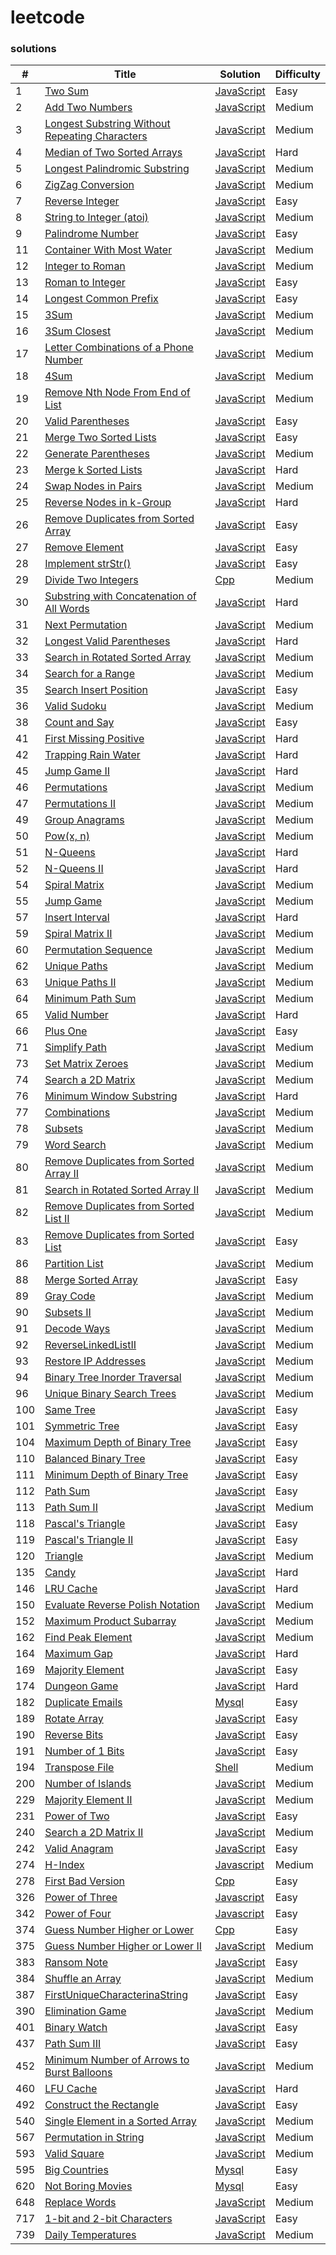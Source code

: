 # leetcode

### solutions

| # | Title | Solution | Difficulty |
|---| ----- | -------- | ---------- |
|1|[Two Sum](https://leetcode.com/problems/two-sum/description/) | [JavaScript](./solutions/javascript/TwoSum/TwoSum.js)|Easy|
|2|[Add Two Numbers](https://leetcode.com/problems/add-two-numbers/description/) | [JavaScript](./solutions/javascript/AddTwoNumbers/AddTwoNumbers.js)|Medium|
|3|[Longest Substring Without Repeating Characters](https://leetcode.com/problems/longest-substring-without-repeating-characters/description/) | [JavaScript](./solutions/javascript/LongestSubstringWithoutRepeatingCharacters/LongestSubstringWithoutRepeatingCharacters.js)|Medium|
|4|[Median of Two Sorted Arrays](https://leetcode.com/problems/median-of-two-sorted-arrays/description/) | [JavaScript](./solutions/javascript/MedianofTwoSortedArrays/MedianofTwoSortedArrays.js)|Hard|
|5|[Longest Palindromic Substring](https://leetcode.com/problems/longest-palindromic-substring/description/) | [JavaScript](./solutions/javascript/LongestPalindromicSubstring/LongestPalindromicSubstring.js)|Medium|
|6|[ZigZag Conversion](https://leetcode.com/problems/zigzag-conversion/description/) | [JavaScript](./solutions/javascript/ZigZagConversion/ZigZagConversion.js)|Medium|
|7|[Reverse Integer](https://leetcode.com/problems/reverse-integer/description/) | [JavaScript](./solutions/javascript/ReverseInteger/ReverseInteger.js)|Easy|
|8|[String to Integer (atoi)](https://leetcode.com/problems/string-to-integer-atoi/description/) | [JavaScript](./solutions/javascript/StringtoInteger_atoi/StringtoInteger_atoi.js)|Medium|
|9|[Palindrome Number](https://leetcode.com/problems/palindrome-number/description/) | [JavaScript](./solutions/javascript/PalindromeNumber/PalindromeNumber.js)|Easy|
|11|[Container With Most Water](https://leetcode.com/problems/container-with-most-water/description/) | [JavaScript](./solutions/javascript/ContainerWithMostWater/ContainerWithMostWater.js)|Medium|
|12|[Integer to Roman](https://leetcode.com/problems/integer-to-roman/description/) | [JavaScript](./solutions/javascript/IntegertoRoman/IntegertoRoman.js)|Medium|
|13|[Roman to Integer](https://leetcode.com/problems/roman-to-integer/description/) | [JavaScript](./solutions/javascript/RomantoInteger/RomantoInteger.js)|Easy|
|14|[Longest Common Prefix](https://leetcode.com/problems/longest-common-prefix/description/) | [JavaScript](./solutions/javascript/LongestCommonPrefix/LongestCommonPrefix.js)|Easy|
|15|[3Sum](https://leetcode.com/problems/3sum/description/) | [JavaScript](./solutions/javascript/3Sum/3Sum.js)|Medium|
|16|[3Sum Closest](https://leetcode.com/problems/3sum-closest/description/) | [JavaScript](./solutions/javascript/3SumClosest/3SumClosest.js)|Medium|
|17|[Letter Combinations of a Phone Number](https://leetcode.com/problems/letter-combinations-of-a-phone-number/description/) | [JavaScript](./solutions/javascript/LetterCombinationsofaPhoneNumber/LetterCombinationsofaPhoneNumber.js)|Medium|
|18|[4Sum](https://leetcode.com/problems/4sum/description/) | [JavaScript](./solutions/javascript/4Sum/4Sum.js)|Medium|
|19|[Remove Nth Node From End of List](https://leetcode.com/problems/remove-nth-node-from-end-of-list/description/) | [JavaScript](./solutions/javascript/RemoveNthNodeFromEndofList/RemoveNthNodeFromEndofList.js)|Medium|
|20|[Valid Parentheses](https://leetcode.com/problems/valid-parentheses/description/) | [JavaScript](./solutions/javascript/ValidParentheses/ValidParentheses.js)|Easy|
|21|[Merge Two Sorted Lists](https://leetcode.com/problems/merge-two-sorted-lists/description/) | [JavaScript](./solutions/javascript/MergeTwoSortedLists/MergeTwoSortedLists.js)|Easy|
|22|[Generate Parentheses](https://leetcode.com/problems/generate-parentheses/description/) | [JavaScript](./solutions/javascript/GenerateParentheses/GenerateParentheses.js)|Medium|
|23|[Merge k Sorted Lists](https://leetcode.com/problems/merge-k-sorted-lists/description/) | [JavaScript](./solutions/javascript/MergekSortedLists/MergekSortedLists.js)|Hard|
|24|[Swap Nodes in Pairs](https://leetcode.com/problems/swap-nodes-in-pairs/description/) | [JavaScript](./solutions/javascript/SwapNodesinPairs/SwapNodesinPairs.js)|Medium|
|25|[Reverse Nodes in k-Group](https://leetcode.com/reverse-nodes-in-k-group/description/) | [JavaScript](./solutions/javascript/ReverseNodesink-Group/ReverseNodesink-Group.js)|Hard|
|26|[Remove Duplicates from Sorted Array](https://leetcode.com/remove-duplicates-from-sorted-array/description/) | [JavaScript](./solutions/javascript/RemoveDuplicatesfromSortedArray/RemoveDuplicatesfromSortedArray.js)|Easy|
|27|[Remove Element](https://leetcode.com/remove-element/description/) | [JavaScript](./solutions/javascript/RemoveElement/RemoveElement.js)|Easy|
|28|[Implement strStr()](https://leetcode.com/implement-strstr/description/) | [JavaScript](./solutions/javascript/ImplementstrStr/ImplementstrStr.js)|Easy|
|29|[Divide Two Integers](https://leetcode.com/divide-two-integers/description/) | [Cpp](./solutions/cpp/DivideTwoIntegers/DivideTwoIntegers.cpp)|Medium|
|30|[Substring with Concatenation of All Words](https://leetcode.com/substring-with-concatenation-of-all-words/description/) | [JavaScript](./solutions/cpp/SubstringwithConcatenationofAllWords/SubstringwithConcatenationofAllWords.js)|Hard|
|31|[Next Permutation](https://leetcode.com/next-permutation/description/) | [JavaScript](./solutions/cpp/NextPermutation/NextPermutation.js)|Medium|
|32|[Longest Valid Parentheses](https://leetcode.com/problems/longest-valid-parentheses/description/) | [JavaScript](./solutions/javascript/LongestValidParentheses/LongestValidParentheses.js)|Hard|
|33|[Search in Rotated Sorted Array](https://leetcode.com/problems/search-in-rotated-sorted-array/description/) | [JavaScript](./solutions/javascript/SearchinRotatedSortedArray/SearchinRotatedSortedArray.js)|Medium|
|34|[Search for a Range](https://leetcode.com/problems/search-for-a-range/description/) | [JavaScript](./solutions/javascript/SearchforaRange/SearchforaRange.js)|Medium|
|35|[Search Insert Position](https://leetcode.com/problems/search-insert-position/description/) | [JavaScript](./solutions/javascript/SearchInsertPosition/SearchInsertPosition.js)|Easy|
|36|[Valid Sudoku](https://leetcode.com/problems/valid-sudoku/description/) | [JavaScript](./solutions/javascript/ValidSudoku/ValidSudoku.js)|Medium|
|38|[Count and Say](https://leetcode.com/problems/count-and-say/description/) | [JavaScript](./solutions/javascript/CountandSay/CountandSay.js)|Easy|
|41|[First Missing Positive](https://leetcode.com/problems/first-missing-positive/description/) | [JavaScript](./solutions/javascript/FirstMissingPositive/FirstMissingPositive.js)|Hard|
|42|[Trapping Rain Water](https://leetcode.com/problems/trapping-rain-water/description/) | [JavaScript](./solutions/javascript/TrappingRainWater/TrappingRainWater.js)|Hard|
|45|[Jump Game II](https://leetcode.com/problems/jump-game-ii/description/) | [JavaScript](./solutions/javascript/JumpGameII/JumpGameII.js)|Hard|
|46|[Permutations](https://leetcode.com/problems/permutations/description/) | [JavaScript](./solutions/javascript/Permutations/Permutations.js)|Medium|
|47|[Permutations II](https://leetcode.com/problems/permutations-ii/description/) | [JavaScript](./solutions/javascript/PermutationsII/PermutationsII.js)|Medium|
|49|[Group Anagrams](https://leetcode.com/problems/group-anagrams/description/) | [JavaScript](./solutions/javascript/GroupAnagrams/GroupAnagrams.js)|Medium|
|50|[Pow(x, n)](https://leetcode.com/problems/powx-n/description/) | [JavaScript](./solutions/javascript/Powxn/Powxn.js)|Medium|
|51|[N-Queens](https://leetcode.com/problems/n-queens/description/) | [JavaScript](./solutions/javascript/N-Queens/N-Queens.js)|Hard|
|52|[N-Queens II](https://leetcode.com/problems/n-queens-ii/description/) | [JavaScript](./solutions/javascript/N-QueensII/N-QueensII.js)|Hard|
|54|[Spiral Matrix](https://leetcode.com/problems/spiral-matrix/description/) | [JavaScript](./solutions/javascript/SpiralMatrix/SpiralMatrix.js)|Medium|
|55|[Jump Game](https://leetcode.com/problems/jump-game/description/) | [JavaScript](./solutions/javascript/JumpGame/JumpGame.js)|Medium|
|57|[Insert Interval](https://leetcode.com/problems/insert-interval/description/) | [JavaScript](./solutions/javascript/InsertInterval/InsertInterval.js)|Hard|
|59|[Spiral Matrix II](https://leetcode.com/problems/spiral-matrix-ii/description/) | [JavaScript](./solutions/javascript/SpiralMatrixII/SpiralMatrixII.js)|Medium|
|60|[Permutation Sequence](https://leetcode.com/problems/permutation-sequence/description/) | [JavaScript](./solutions/javascript/PermutationSequence/PermutationSequence.js)|Medium|
|62|[Unique Paths](https://leetcode.com/problems/unique-paths/description/) | [JavaScript](./solutions/javascript/UniquePaths/UniquePaths.js)|Medium|
|63|[Unique Paths II](https://leetcode.com/problems/unique-paths-ii/description/) | [JavaScript](./solutions/javascript/UniquePathsII/UniquePathsII.js)|Medium|
|64|[Minimum Path Sum](https://leetcode.com/problems/minimum-path-sum/description/) | [JavaScript](./solutions/javascript/MinimumPathSum/MinimumPathSum.js)|Medium|
|65|[Valid Number](https://leetcode.com/problems/valid-number/description/) | [JavaScript](./solutions/javascript/ValidNumber/ValidNumber.js)|Hard|
|66|[Plus One](https://leetcode.com/problems/plus-one/description/) | [JavaScript](./solutions/javascript/PlusOne/PlusOne.js)|Easy|
|71|[Simplify Path](https://leetcode.com/problems/simplify-path/description/) | [JavaScript](./solutions/javascript/SimplifyPath/SimplifyPath.js)|Medium|
|73|[Set Matrix Zeroes](https://leetcode.com/problems/set-matrix-zeroes/description/) | [JavaScript](./solutions/javascript/SetMatrixZeroes/SetMatrixZeroes.js)|Medium|
|74|[Search a 2D Matrix](https://leetcode.com/problems/search-a-2d-matrix/description/) | [JavaScript](./solutions/javascript/Searcha2DMatrix/Searcha2DMatrix.js)|Medium|
|76|[Minimum Window Substring](https://leetcode.com/problems/minimum-window-substring/description/) | [JavaScript](./solutions/javascript/MinimumWindowSubstring/MinimumWindowSubstring.js)|Hard|
|77|[Combinations](https://leetcode.com/problems/combinations/description/) | [JavaScript](./solutions/javascript/Combinations/Combinations.js)|Medium|
|78|[Subsets](https://leetcode.com/problems/subsets/description/) | [JavaScript](./solutions/javascript/Subsets/Subsets.js)|Medium|
|79|[Word Search](https://leetcode.com/problems/word-search/description/) | [JavaScript](./solutions/javascript/WordSearch/WordSearch.js)|Medium|
|80|[Remove Duplicates from Sorted Array II](https://leetcode.com/problems/remove-duplicates-from-sorted-array-ii/description/) | [JavaScript](./solutions/javascript/RemoveDuplicatesfromSortedArrayII/RemoveDuplicatesfromSortedArrayII.js)|Medium|
|81|[Search in Rotated Sorted Array II](https://leetcode.com/problems/search-in-rotated-sorted-array-ii/description/) | [JavaScript](./solutions/javascript/SearchinRotatedSortedArrayII/SearchinRotatedSortedArrayII.js)|Medium|
|82|[Remove Duplicates from Sorted List II](https://leetcode.com/problems/remove-duplicates-from-sorted-list-ii/description/) | [JavaScript](./solutions/javascript/RemoveDuplicatesfromSortedListII/RemoveDuplicatesfromSortedListII.js)|Medium|
|83|[Remove Duplicates from Sorted List](https://leetcode.com/problems/remove-duplicates-from-sorted-list/description/) | [JavaScript](./solutions/javascript/RemoveDuplicatesfromSortedList/RemoveDuplicatesfromSortedList.js)|Easy|
|86|[Partition List](https://leetcode.com/problems/partition-list/description/) | [JavaScript](./solutions/javascript/PartitionList/PartitionList.js)|Medium|
|88|[Merge Sorted Array](https://leetcode.com/problems/merge-sorted-array/description/) | [JavaScript](./solutions/javascript/MergeSortedArray/MergeSortedArray.js)|Easy|
|89|[Gray Code](https://leetcode.com/problems/gray-code/description/) | [JavaScript](./solutions/javascript/GrayCode/GrayCode.js)|Medium|
|90|[Subsets II](https://leetcode.com/problems/subsets-ii/description/) | [JavaScript](./solutions/javascript/SubsetsII/SubsetsII.js)|Medium|
|91|[Decode Ways](https://leetcode.com/problems/decode-ways/description/) | [JavaScript](./solutions/javascript/DecodeWays/DecodeWays.js)|Medium|
|92|[ReverseLinkedListII](https://leetcode.com/problems/reverse-linked-list-ii/description/) | [JavaScript](./solutions/javascript/ReverseLinkedListII/ReverseLinkedListII.js)|Medium|
|93|[Restore IP Addresses](https://leetcode.com/problems/restore-ip-addresses/description/) | [JavaScript](./solutions/javascript/RestoreIPAddresses/RestoreIPAddresses.js)|Medium|
|94|[Binary Tree Inorder Traversal](https://leetcode.com/problems/binary-tree-inorder-traversal/description/) | [JavaScript](./solutions/javascript/BinaryTreeInorderTraversal/BinaryTreeInorderTraversal.js)|Medium|
|96|[Unique Binary Search Trees](https://leetcode.com/problems/unique-binary-search-trees/description/) | [JavaScript](./solutions/javascript/UniqueBinarySearchTrees/UniqueBinarySearchTrees.js)|Medium|
|100|[Same Tree](https://leetcode.com/problems/same-tree/description/) | [JavaScript](./solutions/javascript/SameTree/SameTree.js)|Easy|
|101|[Symmetric Tree](https://leetcode.com/problems/symmetric-tree/description/) | [JavaScript](./solutions/javascript/SymmetricTree/SymmetricTree.js)|Easy|
|104|[Maximum Depth of Binary Tree](https://leetcode.com/problems/maximum-depth-of-binary-tree/description/) | [JavaScript](./solutions/javascript/MaximumDepthofBinaryTree/MaximumDepthofBinaryTree.js)|Easy|
|110|[Balanced Binary Tree](https://leetcode.com/problems/balanced-binary-tree/description/) | [JavaScript](./solutions/javascript/BalancedBinaryTree/BalancedBinaryTree.js)|Easy|
|111|[Minimum Depth of Binary Tree](https://leetcode.com/problems/minimum-depth-of-binary-tree/description/) | [JavaScript](./solutions/javascript/MinimumDepthofBinaryTree/MinimumDepthofBinaryTree.js)|Easy|
|112|[Path Sum](https://leetcode.com/problems/path-sum/description/) | [JavaScript](./solutions/javascript/PathSum/PathSum.js)|Easy|
|113|[Path Sum II](https://leetcode.com/problems/path-sum-ii/description/) | [JavaScript](./solutions/javascript/PathSumII/PathSumII.js)|Medium|
|118|[Pascal's Triangle](https://leetcode.com/problems/pascals-triangle/description/) | [JavaScript](./solutions/javascript/PascalsTriangle/PascalsTriangle.js)|Easy|
|119|[Pascal's Triangle II](https://leetcode.com/problems/pascals-triangle-ii/description/) | [JavaScript](./solutions/javascript/PascalsTriangleII/PascalsTriangleII.js)|Easy|
|120|[Triangle](https://leetcode.com/problems/triangle/description/) | [JavaScript](./solutions/javascript/Triangle/Triangle.js)|Medium|
|135|[Candy](https://leetcode.com/problems/candy/description/) | [JavaScript](./solutions/javascript/Candy/Candy.js)|Hard|
|146|[LRU Cache](https://leetcode.com/problems/lru-cache/description/) | [JavaScript](./solutions/javascript/LRUCache/LRUCache.js)|Hard|
|150|[Evaluate Reverse Polish Notation](https://leetcode.com/problems/evaluate-reverse-polish-notation/description/) | [JavaScript](./solutions/javascript/EvaluateReversePolishNotation/EvaluateReversePolishNotation.js)|Medium|
|152|[Maximum Product Subarray](https://leetcode.com/problems/maximum-product-subarray/description/) | [JavaScript](./solutions/javascript/MaximumProductSubarray/MaximumProductSubarray.js)|Medium|
|162|[Find Peak Element](https://leetcode.com/problems/find-peak-element/description/) | [JavaScript](./solutions/javascript/FindPeakElement/FindPeakElement.js)|Medium|
|164|[Maximum Gap](https://leetcode.com/problems/maximum-gap/description/) | [JavaScript](./solutions/javascript/MaximumGap/MaximumGap.js)|Hard|
|169|[Majority Element](https://leetcode.com/problems/majority-element/description/) | [JavaScript](./solutions/javascript/MajorityElement/MajorityElement.js)|Easy|
|174|[Dungeon Game](https://leetcode.com/problems/dungeon-game/description/) | [JavaScript](./solutions/javascript/DungeonGame/DungeonGame.js)|Hard|
|182|[Duplicate Emails](https://leetcode.com/problems/duplicate-emails/description/) | [Mysql](./solutions/mysql/DuplicateEmails/DuplicateEmails.sql)|Easy|
|189|[Rotate Array](https://leetcode.com/problems/rotate-array/description/) | [JavaScript](./solutions/javascript/RotateArray/RotateArray.js)|Easy|
|190|[Reverse Bits](https://leetcode.com/problems/reverse-bits/description/) | [JavaScript](./solutions/javascript/ReverseBits/ReverseBits.js)|Easy|
|191|[Number of 1 Bits](https://leetcode.com/problems/number-of-1-bits/description/) | [JavaScript](./solutions/javascript/Numberof1Bits/Numberof1Bits.js)|Easy|
|194|[Transpose File](https://leetcode.com/problems/transpose-file/description/) | [Shell](./solutions/shell/TransposeFile/TransposeFile.sh)|Medium|
|200|[Number of Islands](https://leetcode.com/problems/number-of-islands/description/) | [JavaScript](./solutions/javascript/NumberofIslands/NumberofIslands.js)|Medium|
|229|[Majority Element II](https://leetcode.com/problems/majority-element-ii/description/) | [JavaScript](./solutions/javascript/MajorityElementII/MajorityElementII.js)|Medium|
|231|[Power of Two](https://leetcode.com/problems/power-of-two/description/) | [JavaScript](./solutions/javascript/PowerofTwo/PowerofTwo.js)|Easy|
|240|[Search a 2D Matrix II](https://leetcode.com/problems/search-a-2d-matrix-ii/description/) | [JavaScript](./solutions/javascript/Searcha2DMatrixII/Searcha2DMatrixII.js)|Medium|
|242|[Valid Anagram](https://leetcode.com/problems/valid-anagram/description/) | [JavaScript](./solutions/javascript/ValidAnagram/ValidAnagram.js)|Easy|
|274|[H-Index](https://leetcode.com/problems/h-index/description/) | [Javascript](./solutions/javascript/H-Index/H-Index.js)|Medium|
|278|[First Bad Version](https://leetcode.com/problems/first-bad-version/description/) | [Cpp](./solutions/cpp/FirstBadVersion/FirstBadVersion.cpp)|Easy|
|326|[Power of Three](https://leetcode.com/problems/power-of-three/description/) | [Javascript](./solutions/cpp/PowerofThree/PowerofThree.js)|Easy|
|342|[Power of Four](https://leetcode.com/problems/power-of-four/description/) | [Javascript](./solutions/cpp/PowerofFour/PowerofFour.js)|Easy|
|374|[Guess Number Higher or Lower](https://leetcode.com/problems/guess-number-higher-or-lower/description/) | [Cpp](./solutions/cpp/GuessNumberHigherorLower/GuessNumberHigherorLower.cpp)|Easy|
|375|[Guess Number Higher or Lower II](https://leetcode.com/problems/guess-number-higher-or-lower-ii/description/) | [JavaScript](./solutions/javascript/GuessNumberHigherorLowerII/GuessNumberHigherorLowerII.js)|Medium|
|383|[Ransom Note](https://leetcode.com/problems/ransom-note/description/) | [JavaScript](./solutions/javascript/RansomNote/RansomNote.js)|Easy|
|384|[Shuffle an Array](https://leetcode.com/problems/shuffle-an-array/description/) | [JavaScript](./solutions/javascript/ShuffleanArray/ShuffleanArray.js)|Medium|
|387|[FirstUniqueCharacterinaString](https://leetcode.com/problems/first-unique-character-in-a-string/description/) | [JavaScript](./solutions/javascript/FirstUniqueCharacterinaString/FirstUniqueCharacterinaString.js)|Easy|
|390|[Elimination Game](https://leetcode.com/problems/elimination-game/description/) | [JavaScript](./solutions/javascript/EliminationGame/EliminationGame.js)|Medium|
|401|[Binary Watch](https://leetcode.com/problems/binary-watch/description/) | [JavaScript](./solutions/javascript/BinaryWatch/BinaryWatch.js)|Easy|
|437|[Path Sum III](https://leetcode.com/problems/path-sum-iii/description/) | [JavaScript](./solutions/javascript/PathSumIII/PathSumIII.js)|Easy|
|452|[Minimum Number of Arrows to Burst Balloons](https://leetcode.com/problems/minimum-number-of-arrows-to-burst-balloons/description/) | [JavaScript](./solutions/javascript/MinimumNumberofArrowstoBurstBalloons/MinimumNumberofArrowstoBurstBalloons.js)|Medium|
|460|[LFU Cache](https://leetcode.com/problems/lfu-cache/description/) | [JavaScript](./solutions/javascript/LFUCache/LFUCache.js)|Hard|
|492|[Construct the Rectangle](https://leetcode.com/problems/construct-the-rectangle/description/) | [JavaScript](./solutions/javascript/ConstructtheRectangle/ConstructtheRectangle.js)|Easy|
|540|[Single Element in a Sorted Array](https://leetcode.com/problems/single-element-in-a-sorted-array/description/) | [JavaScript](./solutions/javascript/SingleElementinaSortedArray/SingleElementinaSortedArray.js)|Medium|
|567|[Permutation in String](https://leetcode.com/problems/permutation-in-string/description/) | [JavaScript](./solutions/javascript/PermutationinString/PermutationinString.js)|Medium|
|593|[Valid Square](https://leetcode.com/problems/valid-square/description/) | [JavaScript](./solutions/javascript/ValidSquare/ValidSquare.js)|Medium|
|595|[Big Countries](https://leetcode.com/problems/big-countries/description/) | [Mysql](./solutions/mysql/BigCountries/BigCountries.sql)|Easy|
|620|[Not Boring Movies](https://leetcode.com/problems/not-boring-movies/description/) | [Mysql](./solutions/mysql/NotBoringMovies/NotBoringMovies.sql)|Easy|
|648|[Replace Words](https://leetcode.com/problems/replace-words/description/) | [JavaScript](./solutions/javascript/ReplaceWords/ReplaceWords.js)|Medium|
|717|[1-bit and 2-bit Characters](https://leetcode.com/problems/1-bit-and-2-bit-characters/description/) | [JavaScript](./solutions/javascript/1-bitand2-bitCharacters/1-bitand2-bitCharacters.js)|Easy|
|739|[Daily Temperatures](https://leetcode.com/problems/daily-temperatures/description/) | [JavaScript](./solutions/javascript/DailyTemperatures/DailyTemperatures.js)|Medium|
